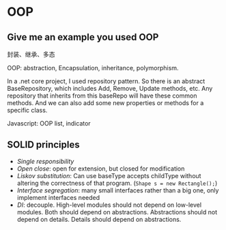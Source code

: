 # OOP

## Give me an example you used OOP

封装、继承、多态

OOP: abstraction, Encapsulation, inheritance, polymorphism.

In a .net core project, I used repository pattern. So there is an abstract BaseRepository, which includes Add, Remove, Update methods, etc. Any repository that inherits from this baseRepo will have these common methods. And we can also add some new properties or methods for a specific class.

Javascript: OOP list, indicator

## SOLID principles

- _Single responsibility_
- _Open close_: open for extension, but closed for modification
- _Liskov substitution_: Can use baseType accepts childType without altering the correctness of that program. (`Shape s = new Rectangle();`)
- _Interface segregation_: many small interfaces rather than a big one, only implement interfaces needed
- _DI_: decouple. High-level modules should not depend on low-level modules. Both should depend on abstractions. Abstractions should not depend on details. Details should depend on abstractions.
